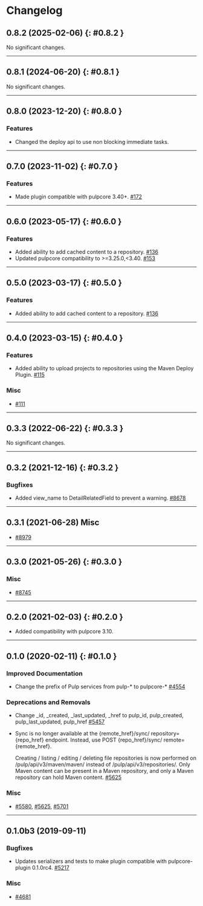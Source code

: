 # Changelog

[//]: # (You should *NOT* be adding new change log entries to this file, this)
[//]: # (file is managed by towncrier. You *may* edit previous change logs to)
[//]: # (fix problems like typo corrections or such.)
[//]: # (To add a new change log entry, please see the contributing docs.)
[//]: # (WARNING: Don't drop the towncrier directive!)

[//]: # (towncrier release notes start)

## 0.8.2 (2025-02-06) {: #0.8.2 }

No significant changes.

---

## 0.8.1 (2024-06-20) {: #0.8.1 }


No significant changes.

---

## 0.8.0 (2023-12-20) {: #0.8.0 }

### Features

-   Changed the deploy api to use non blocking immediate tasks.

---

## 0.7.0 (2023-11-02) {: #0.7.0 }

### Features

-   Made plugin compatible with pulpcore 3.40+.
    [#172](https://pulp.plan.io/issues/172)

---

## 0.6.0 (2023-05-17) {: #0.6.0 }

### Features

-   Added ability to add cached content to a repository.
    [#136](https://pulp.plan.io/issues/136)
-   Updated pulpcore compatibility to >=3.25.0,<3.40.
    [#153](https://pulp.plan.io/issues/153)

---

## 0.5.0 (2023-03-17) {: #0.5.0 }

### Features

-   Added ability to add cached content to a repository.
    [#136](https://pulp.plan.io/issues/136)

---

## 0.4.0 (2023-03-15) {: #0.4.0 }

### Features

-   Added ability to upload projects to repositories using the Maven Deploy Plugin.
    [#115](https://pulp.plan.io/issues/115)

### Misc

-   [#111](https://pulp.plan.io/issues/111)

---

## 0.3.3 (2022-06-22) {: #0.3.3 }

No significant changes.

---

## 0.3.2 (2021-12-16) {: #0.3.2 }

### Bugfixes

-   Added view_name to DetailRelatedField to prevent a warning.
    [#8678](https://pulp.plan.io/issues/8678)

---

0.3.1 (2021-06-28)
Misc
---

-   [#8979](https://pulp.plan.io/issues/8979)

---

## 0.3.0 (2021-05-26) {: #0.3.0 }

### Misc

-   [#8745](https://pulp.plan.io/issues/8745)

---

## 0.2.0 (2021-02-03) {: #0.2.0 }

-   Added compatibility with pulpcore 3.10.

---

## 0.1.0 (2020-02-11) {: #0.1.0 }

### Improved Documentation

-   Change the prefix of Pulp services from pulp-* to pulpcore-*
    [#4554](https://pulp.plan.io/issues/4554)

### Deprecations and Removals

-   Change _id, _created, _last_updated, _href to pulp_id, pulp_created, pulp_last_updated, pulp_href
    [#5457](https://pulp.plan.io/issues/5457)

-   Sync is no longer available at the {remote_href}/sync/ repository={repo_href} endpoint. Instead, use POST {repo_href}/sync/ remote={remote_href}.

    Creating / listing / editing / deleting file repositories is now performed on /pulp/api/v3/maven/maven/ instead of /pulp/api/v3/repositories/. Only Maven content can be present in a Maven repository, and only a Maven repository can hold Maven content.
    [#5625](https://pulp.plan.io/issues/5625)

### Misc

-   [#5580](https://pulp.plan.io/issues/5580), [#5625](https://pulp.plan.io/issues/5625), [#5701](https://pulp.plan.io/issues/5701)

---

## 0.1.0b3 (2019-09-11)

### Bugfixes

-   Updates serializers and tests to make plugin compatible with pulpcore-plugin 0.1.0rc4.
    [#5217](https://pulp.plan.io/issues/5217)

### Misc

-   [#4681](https://pulp.plan.io/issues/4681)
